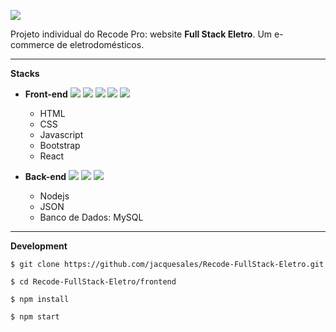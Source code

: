 ![](https://imgur.com/z7DAPQd.png)



Projeto individual do Recode Pro: website **Full Stack Eletro**.
Um e-commerce de eletrodomésticos.

-------------

**Stacks**


+ **Front-end**
 ![](https://imgur.com/1NjGtJW.png) ![](https://imgur.com/IiFRKMs.png) ![](https://imgur.com/PJH9HRR.png) ![](https://imgur.com/RuudwXx.png) ![](https://imgur.com/LRdLuch.png)
 
    + HTML
    + CSS
    + Javascript
    + Bootstrap
    + React


+  **Back-end**
![](https://imgur.com/dup4Y3m.png) ![](https://imgur.com/5rcoDDg.png) ![](https://imgur.com/wv1bY5B.png)

    + Nodejs
    + JSON
    + Banco de Dados: MySQL


-------------


**Development**

`$ git clone https://github.com/jacquesales/Recode-FullStack-Eletro.git`

`$ cd Recode-FullStack-Eletro/frontend`

`$ npm install`

`$ npm start`
